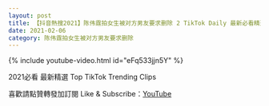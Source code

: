```yaml
---
layout: post
title: 【抖音熱搜2021】陈伟霆拍女生被对方男友要求删除 2 TikTok Daily 最新必看精選合集2021 02 06
date: 2021-02-06
category: 陈伟霆拍女生被对方男友要求删除
---
```


{% include youtube-video.html id="eFq533jjn5Y" %}

2021必看 最新精選 Top TikTok Trending Clips

喜歡請點贊轉發加訂閱 Like & Subscribe：[YouTube](https://www.youtube.com/channel/UCAoR7VcanIPd04uEq_GIylA/videos)

